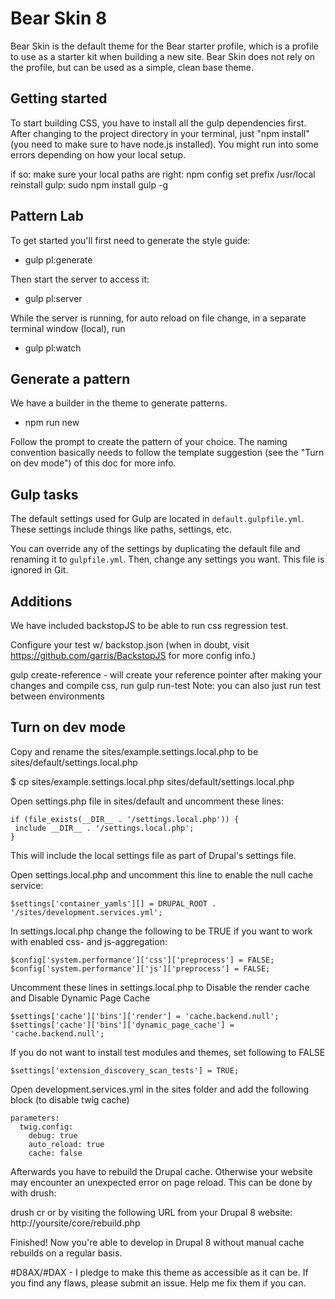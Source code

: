 # Bear Skin 8

Bear Skin is the default theme for the Bear starter profile, which is a profile to use as a starter kit when building a new site. Bear Skin does not rely on the profile, but can be used as a simple, clean base theme.

Getting started
---------------
To start building CSS, you have to install all the gulp dependencies first. After changing to the project directory in your terminal, just "npm install" (you need to make sure to have node.js installed). You might run into some errors depending on how your local setup.

if so:
make sure your local paths are right: npm config set prefix /usr/local
reinstall gulp: sudo npm install gulp -g

Pattern Lab
-----------

To get started you'll first need to generate the style guide:
- gulp pl:generate

Then start the server to access it:
- gulp pl:server

While the server is running, for auto reload on file change, in a separate terminal window (local), run
- gulp pl:watch


Generate a pattern
------------------

We have a builder in the theme to generate patterns.
- npm run new

Follow the prompt to create the pattern of your choice. The naming convention basically needs to follow the template suggestion (see the "Turn on dev mode") of this doc for more info.

Gulp tasks
----------

The default settings used for Gulp are located in `default.gulpfile.yml`. These settings include things like paths, settings, etc.

You can override any of the settings by duplicating the default file and renaming it to `gulpfile.yml`. Then, change any settings you want. This file is ignored in Git.


Additions
---------

We have included backstopJS to be able to run css regression test.

Configure your test w/ backstop.json (when in doubt, visit https://github.com/garris/BackstopJS for more config info.)

gulp create-reference - will create your reference pointer
after making your changes and compile css, run
gulp run-test
Note: you can also just run test between environments


Turn on dev mode
----------------

Copy and rename the sites/example.settings.local.php to be sites/default/settings.local.php

$ cp sites/example.settings.local.php sites/default/settings.local.php

Open settings.php file in sites/default and uncomment these lines:

```
if (file_exists(__DIR__ . '/settings.local.php')) {
 include __DIR__ . '/settings.local.php';
}
```

This will include the local settings file as part of Drupal's settings file.

Open settings.local.php and uncomment this line to enable the null cache service:

```
$settings['container_yamls'][] = DRUPAL_ROOT . '/sites/development.services.yml';
```

In settings.local.php change the following to be TRUE if you want to work with enabled css- and js-aggregation:

```
$config['system.performance']['css']['preprocess'] = FALSE;
$config['system.performance']['js']['preprocess'] = FALSE;
```

Uncomment these lines in settings.local.php to Disable the render cache and Disable Dynamic Page Cache

```
$settings['cache']['bins']['render'] = 'cache.backend.null';
$settings['cache']['bins']['dynamic_page_cache'] = 'cache.backend.null';
```

If you do not want to install test modules and themes, set following to FALSE

```
$settings['extension_discovery_scan_tests'] = TRUE;
```

Open development.services.yml in the sites folder and add the following block (to disable twig cache)

```
parameters:
  twig.config:
    debug: true
    auto_reload: true
    cache: false
```

Afterwards you have to rebuild the Drupal cache. Otherwise your website may encounter an unexpected error on page reload. This can be done by with drush:

drush cr or by visiting the following URL from your Drupal 8 website:
http://yoursite/core/rebuild.php

Finished! Now you're able to develop in Drupal 8 without manual cache rebuilds on a regular basis.

#D8AX/#DAX - I pledge to make this theme as accessible as it can be. If you find any flaws, please submit an issue. Help me fix them if you can.
